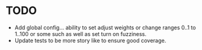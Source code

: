 # TODO
* Add global config... ability to set adjust weights or change 
  ranges 0..1 to 1..100 or some such as well as set turn on fuzziness.
* Update tests to be more story like to ensure good coverage.
